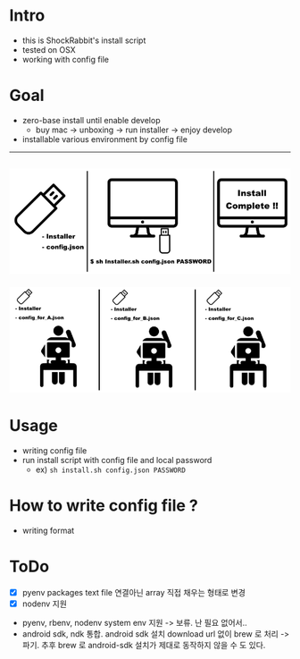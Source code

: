 # Intro
- this is ShockRabbit's install script
- tested on OSX
- working with config file

# Goal
- zero-base install until enable develop
    - buy mac -> unboxing -> run installer -> enjoy develop
- installable various environment by config file
---
![goal_01](./readme_img/goal_01.png)
---
![goal_02](./readme_img/goal_02.png)

# Usage
- writing config file
- run install script with config file and local password
    - ex) ``sh install.sh config.json PASSWORD``

# How to write config file ?
- writing format


# ToDo
- [X] pyenv packages text file 연결아닌 array 직접 채우는 형태로 변경
- [X] nodenv 지원
- pyenv, rbenv, nodenv system env 지원 -> 보류. 난 필요 없어서..
- android sdk, ndk 통합. android sdk 설치 download url 없이 brew 로 처리 -> 파기. 추후 brew 로 android-sdk 설치가 제대로 동작하지 않을 수 도 있다.
